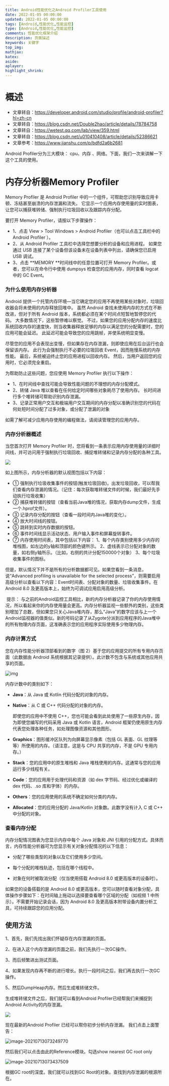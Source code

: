 ```yaml
---
title: Android性能优化之Android Profiler工具使用
date: 2022-01-05 00:00:00
updated: 2022-01-05 00:00:00
tags: [Android,性能优化,性能监控]
type: [Android,性能优化,性能监控]
comments: 性能优化框架介绍
description: 页面描述
keywords: 关键字
top_img:
mathjax:
katex:
aside:
aplayer:
highlight_shrink:
---
```


# 概述

- 文章转自：https://developer.android.com/studio/profile/android-profiler?hl=zh-cn
- 文章转自：https://blog.csdn.net/Double2hao/article/details/78784758
- 文章转自：https://wetest.qq.com/lab/view/359.html
- 文章转自：https://blog.csdn.net/u010410408/article/details/52386621
- 文章参考：https://www.jianshu.com/p/bdfd2a6b2681

Android Profiler分为三大模块： cpu、内存 、网络。下面，我们一次来讲解一下这个工具的使用。

# 内存分析器Memory Profiler

Memory Profiler 是 Android Profiler 中的一个组件，可帮助您识别导致应用卡顿、冻结甚至崩溃的内存泄漏和流失。 它显示一个应用内存使用量的实时图表，让您可以捕获堆转储、强制执行垃圾回收以及跟踪内存分配。

要打开 Memory Profiler，请按以下步骤操作：

- 1、点击 View > Tool Windows > Android Profiler（也可以点击工具栏中的 Android Profiler ）。
- 2、从 Android Profiler 工具栏中选择您想要分析的设备和应用进程。 如果您通过 USB 连接了某个设备但该设备未在设备列表中列出，请确保您已启用 USB 调试。
- 3、点击 **MEMORY **时间线中的任意位置可打开 Memory Profiler。或者，您可以在命令行中使用 dumpsys 检查您的应用内存，同时查看 logcat 中的 GC Event。

### 为什么使用内存分析器

Android 提供一个托管内存环境—当它确定您的应用不再使用某些对象时，垃圾回收器会将未使用的内存释放回堆中。 虽然 Android 查找未使用内存的方式在不断改进，但对于所有 Android 版本，系统都必须在某个时间点短暂地暂停您的代码。 大多数情况下，这些暂停难以察觉。 不过，如果您的应用分配内存的速度比系统回收内存的速度快，则当收集器释放足够的内存以满足您的分配需要时，您的应用可能会延迟。 此延迟可能会导致您的应用跳帧，并使系统明显变慢。

尽管您的应用不会表现出变慢，但如果存在内存泄漏，则即使应用在后台运行也会保留该内存。 此行为会强制执行不必要的垃圾回收 Event，因而拖慢系统的内存性能。 最后，系统被迫终止您的应用进程以回收内存。 然后，当用户返回您的应用时，它必须完全重启。

为帮助防止这些问题，您应使用 Memory Profiler 执行以下操作：
- 1、在时间线中查找可能会导致性能问题的不理想的内存分配模式。
- 2、转储 Java 堆以查看在任何给定时间哪些对象耗尽了使用内存。 长时间进行多个堆转储可帮助识别内存泄漏。
- 3、记录正常用户交互和极端用户交互期间的内存分配以准确识别您的代码在何处短时间分配了过多对象，或分配了泄漏的对象

如需了解可减少应用内存使用的编程做法，请阅读管理您的应用内存。

### 内存分析器概述

当您首次打开 Memory Profiler 时，您将看到一条表示应用内存使用量的详细时间线，并可访问用于强制执行垃圾回收、捕捉堆转储和记录内存分配的各种工具。

![](https://gitee.com/frewen1225/ImageUploader/raw/master/img/20210306182445.png)

如上图所示，内存分析器的默认视图包括以下内容：

- ① 强制执行垃圾收集事件的按钮(触发垃圾回收)。出发垃圾回收，可以帮我们查看内存泄漏的情况。（记住：每次获取堆转储文件的时候，我们最好先手动执行垃圾收集）
- ② 捕获堆转储的按钮（查看当前Java堆的情况，获取内存dump文件，生成一个.hprof文件）。
- ③ 记录内存分配的按钮（查看一段时间内Java堆的变化）。
- ④ 放大时间线的按钮。
- ⑤ 跳转到实时内存数据的按钮。
- ⑥ 事件时间线显示活动状态、用户输入事件和屏幕旋转事件。
- ⑦ 内存使用时间表，其中包括以下内容： 
1、每个内存类别使用多少内存的堆栈图，如左边的y轴和顶部的颜色键所示。
2、虚线表示已分配对象的数量，如右侧y轴所示。（比如，右侧的共计分配150000个对象）
3、每个垃圾收集事件的图标。

但是，默认情况下并不是所有的分析数据都可见。如果您看到一条消息，说“Advanced profiling is unavailable for the selected process”，则需要启用高级分析以查看以下内容：Event时间表、分配对象的数量、垃圾收集事件。在 Android 8.0 及更高版本上，始终为可调试应用启用高级分析。

​		提示： 与之前的Android监控工具相比，新的内存分析器记录了你的内存使用情况，所以看起来你的内存使用量会更高。内存分析器监视一些额外的类别，这些类别增加了总数，但如果您只关心Java堆内存，那么“Java”的数字应该与上一个Android监视器的值类似。新的号码记录了从Zygote分派到应用程序的Java堆中的所有物理内存页面，这准确表示您的应用程序实际使用多少物理内存。

### 内存计算方式

您在内存性能分析器顶部看到的数字（图 2）基于您的应用提交的所有专用内存页面（此数据由 Android 系统根据其记录提供）。此计数不包含与系统或其他应用共享的页面。

![img](https://developer.android.com/studio/images/profile/memory-profiler-counts_2x.png?hl=zh-cn)

内存计数中的类别如下：

- **Java**：从 Java 或 Kotlin 代码分配的对象的内存。

- **Native**：从 C 或 C++ 代码分配的对象的内存。

  即使您的应用中不使用 C++，您也可能会看到此处使用了一些原生内存，因为即使您编写的代码采用 Java 或 Kotlin 语言，Android 框架仍使用原生内存代表您处理各种任务，如处理图像资源和其他图形。

- **Graphics**：图形缓冲区队列为向屏幕显示像素（包括 GL 表面、GL 纹理等等）所使用的内存。（请注意，这是与 CPU 共享的内存，不是 GPU 专用内存。）

- **Stack**：您的应用中的原生堆栈和 Java 堆栈使用的内存。这通常与您的应用运行多少线程有关。

- **Code**：您的应用用于处理代码和资源（如 dex 字节码、经过优化或编译的 dex 代码、.so 库和字体）的内存。

- **Others**：您的应用使用的系统不确定如何分类的内存。

- **Allocated**：您的应用分配的 Java/Kotlin 对象数。此数字没有计入 C 或 C++ 中分配的对象。



### 查看内存分配		

内存分配情况图表为您显示内存中每个 Java 对象和 JNI 引用的分配方式。具体而言，内存性能分析器可为您显示有关对象分配情况的以下信息：

- 分配了哪些类型的对象以及它们使用多少空间。

- 每个分配的堆栈轨迹，包括在哪个线程中。

- 对象在何时被取消分配（仅当使用搭载 Android 8.0 或更高版本的设备时）。

  

如果您的设备搭载的是 Android 8.0 或更高版本，您可以随时查看对象分配，具体操作步骤如下：在时间轴上拖动以选择要查看哪个区域的分配（如视频 1 中所示）。不需要开始记录会话，因为 Android 8.0 及更高版本附带设备内置分析工具，可持续跟踪您的应用分配。



## 使用方法

1、首先，我们先找出我们怀疑存在内存泄漏的页面。

2、在进入这个内存泄漏的页面之前，我们先执行一次GC操作。

3、而后频繁进出测试页面。

4、如果发现内存再不断的进行增长。执行一段时间之后，我们再去执行一次GC操作。

5、然后DumpHeap内存。然后生成堆转储文件。

生成堆转储文件之后，我们就可以看到Android Profiler已经帮我们来捕捉到Android Activity的内存泄漏。

![](https://gitee.com/frewen1225/ImageUploader/raw/master/img/20210713072554.png)



现在最新的Android Profiler 已经可以帮你初步分析内存泄漏。 我们点击上面警告：

![image-20210713073249770](https://gitee.com/frewen1225/ImageUploader/raw/master/img/20210713073249.png)



然后我们可以点击由此的Reference模块。勾选show nearest GC root only

![image-20210713073437509](https://gitee.com/frewen1225/ImageUploader/raw/master/img/20210713073437.png)

根据GC root的深度。我们就可以找到GC Root的对象。查找到内存泄漏的根源所在。

